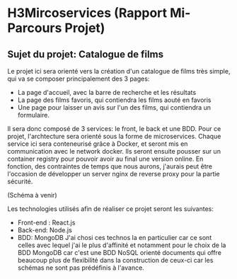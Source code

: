 # H3Mircoservices (Rapport Mi-Parcours Projet)

## Sujet du projet: Catalogue de films

Le projet ici sera orienté vers la création d'un catalogue de films très simple, qui va se composer principalement des 3 pages:
- La page d'accueil, avec la barre de recherche et les résultats
- La page des films favoris, qui contiendra les films aouté en favoris
- Une page pour laisser un avis sur l'un des films, qui contiendra un formulaire.

Il sera donc composé de 3 services: le front, le back et une BDD.
Pour ce projet, l'archtecture sera orienté sous la forme de microservices. Chaque service ici sera conteneurisé grâce à Docker,
et seront mis en communication avec le network docker. Ils seront ensuite pousser sur un container registry pour pouvoir avoir au final une version online.
En fonction, des contraintes de temps que nous aurons, j'aurais peut être l'occasion de développer un server nginx de reverse proxy pour la partie sécurité.

(Schéma à venir)

Les technologies utilisés afin de réaliser ce projet seront les suivantes:
- Front-end : React.js
- Back-end: Node.js
- BDD: MongoDB
J'ai chosi ces technos la en particulier car ce sont celles avec lequel j'ai le plus d'affinité et notamment pour le choix de la BDD MongoDB car c'est une BDD NoSQL orienté documents qui offre beaucoup plus de flexibilité dans la construction de ceux-ci
car les schémas ne sont pas prédéfinis à l'avance.
